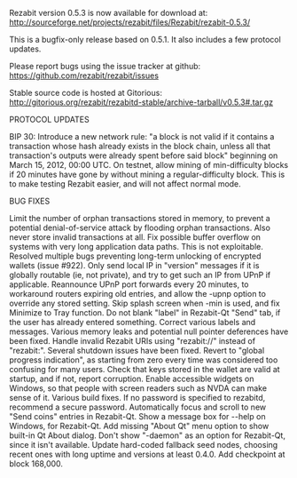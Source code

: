 Rezabit version 0.5.3 is now available for download at:
http://sourceforge.net/projects/rezabit/files/Rezabit/rezabit-0.5.3/

This is a bugfix-only release based on 0.5.1.
It also includes a few protocol updates.

Please report bugs using the issue tracker at github:
https://github.com/rezabit/rezabit/issues

Stable source code is hosted at Gitorious:
http://gitorious.org/rezabit/rezabitd-stable/archive-tarball/v0.5.3#.tar.gz

PROTOCOL UPDATES

BIP 30: Introduce a new network rule: "a block is not valid if it contains a transaction whose hash already exists in the block chain, unless all that transaction's outputs were already spent before said block" beginning on March 15, 2012, 00:00 UTC.
On testnet, allow mining of min-difficulty blocks if 20 minutes have gone by without mining a regular-difficulty block. This is to make testing Rezabit easier, and will not affect normal mode.

BUG FIXES

Limit the number of orphan transactions stored in memory, to prevent a potential denial-of-service attack by flooding orphan transactions. Also never store invalid transactions at all.
Fix possible buffer overflow on systems with very long application data paths. This is not exploitable.
Resolved multiple bugs preventing long-term unlocking of encrypted wallets
(issue #922).
Only send local IP in "version" messages if it is globally routable (ie, not private), and try to get such an IP from UPnP if applicable.
Reannounce UPnP port forwards every 20 minutes, to workaround routers expiring old entries, and allow the -upnp option to override any stored setting.
Skip splash screen when -min is used, and fix Minimize to Tray function.
Do not blank "label" in Rezabit-Qt "Send" tab, if the user has already entered something.
Correct various labels and messages.
Various memory leaks and potential null pointer deferences have been fixed.
Handle invalid Rezabit URIs using "rezabit://" instead of "rezabit:".
Several shutdown issues have been fixed.
Revert to "global progress indication", as starting from zero every time was considered too confusing for many users.
Check that keys stored in the wallet are valid at startup, and if not, report corruption.
Enable accessible widgets on Windows, so that people with screen readers such as NVDA can make sense of it.
Various build fixes.
If no password is specified to rezabitd, recommend a secure password.
Automatically focus and scroll to new "Send coins" entries in Rezabit-Qt.
Show a message box for --help on Windows, for Rezabit-Qt.
Add missing "About Qt" menu option to show built-in Qt About dialog.
Don't show "-daemon" as an option for Rezabit-Qt, since it isn't available.
Update hard-coded fallback seed nodes, choosing recent ones with long uptime and versions at least 0.4.0.
Add checkpoint at block 168,000.
